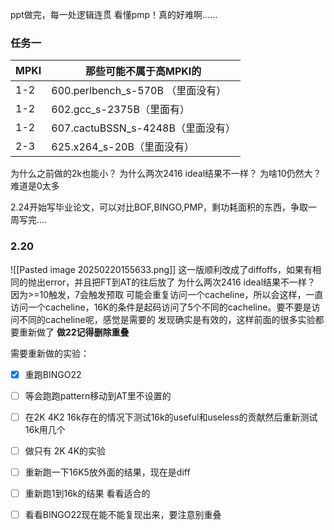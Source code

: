 ppt做完，每一处逻辑连贯
看懂pmp！真的好难啊......

### 任务一
| MPKI | 那些可能不属于高MPKI的               |
| ---- | --------------------------- |
| 1-2  | 600.perlbench_s-570B （里面没有） |
| 1-2  | 602.gcc_s-2375B（里面有）        |
| 1-2  | 607.cactuBSSN_s-4248B（里面没有） |
| 2-3  | 625.x264_s-20B（里面没有）        |
为什么之前做的2k也能小？
为什么两次2416 ideal结果不一样？
为啥10仍然大？难道是0太多


2.24开始写毕业论文，可以对比BOF,BINGO,PMP，剩功耗面积的东西，争取一周写完....

### 2.20

![[Pasted image 20250220155633.png]]
这一版顺利改成了diffoffs，如果有相同的抛出error，并且把FT到AT的往后放了
为什么两次2416 ideal结果不一样？
因为>=10触发，7会触发预取
可能会重复访问一个cacheline，所以会这样，一直访问一个cacheline，16K的条件是起码访问了5个不同的cacheline。要不要是访问不同的cacheline呢，感觉是需要的
发现确实是有效的，这样前面的很多实验都要重新做了
**做22记得删除重叠**

需要重新做的实验：
- [x] 重跑BINGO22 
- [ ] 等会跑跑pattern移动到AT里不设置的
- [ ] 在2K 4K2 16k存在的情况下测试16k的useful和useless的贡献然后重新测试16k用几个
- [ ] 做只有 2K 4K的实验 
- [ ] 重新跑一下16K5放外面的结果，现在是diff
- [ ] 重新跑1到16k的结果 看看适合的
- [ ] 看看BINGO22现在能不能复现出来，要注意别重叠





